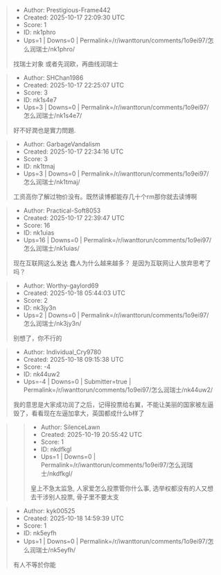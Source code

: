 > - Author: Prestigious-Frame442
> - Created: 2025-10-17 22:09:30 UTC
> - Score: 1
> - ID: nk1phro
> - Ups=1 | Downs=0 | Permalink=/r/iwanttorun/comments/1o9ei97/怎么润瑞士/nk1phro/
>
> 找瑞士对象 或者先润欧，再曲线润瑞士

> - Author: SHChan1986
> - Created: 2025-10-17 22:25:07 UTC
> - Score: 3
> - ID: nk1s4e7
> - Ups=3 | Downs=0 | Permalink=/r/iwanttorun/comments/1o9ei97/怎么润瑞士/nk1s4e7/
>
> 好不好潤也是實力問題.

> - Author: GarbageVandalism
> - Created: 2025-10-17 22:34:16 UTC
> - Score: 3
> - ID: nk1tmaj
> - Ups=3 | Downs=0 | Permalink=/r/iwanttorun/comments/1o9ei97/怎么润瑞士/nk1tmaj/
>
> 工资高你了解过物价没有。既然读博都能存几十个rm那你就去读博啊

> - Author: Practical-Soft8053
> - Created: 2025-10-17 22:39:47 UTC
> - Score: 16
> - ID: nk1uias
> - Ups=16 | Downs=0 | Permalink=/r/iwanttorun/comments/1o9ei97/怎么润瑞士/nk1uias/
>
> 现在互联网这么发达 蠢人为什么越来越多？ 是因为互联网让人放弃思考了吗？

> - Author: Worthy-gaylord69
> - Created: 2025-10-18 05:44:03 UTC
> - Score: 2
> - ID: nk3jy3n
> - Ups=2 | Downs=0 | Permalink=/r/iwanttorun/comments/1o9ei97/怎么润瑞士/nk3jy3n/
>
> 别想了，你不行的

> - Author: Individual_Cry9780
> - Created: 2025-10-18 09:15:38 UTC
> - Score: -4
> - ID: nk44uw2
> - Ups=-4 | Downs=0 | Submitter=true | Permalink=/r/iwanttorun/comments/1o9ei97/怎么润瑞士/nk44uw2/
>
> 我的意思是大家成功润了之后，记得投票给右翼，不能让美丽的国家被左逼毁了，看看现在左逼加拿大，英国都成什么b样了

>> - Author: SilenceLawn
>> - Created: 2025-10-19 20:55:42 UTC
>> - Score: 1
>> - ID: nkdfkgl
>> - Ups=1 | Downs=0 | Permalink=/r/iwanttorun/comments/1o9ei97/怎么润瑞士/nkdfkgl/
>>
>> 皇上不急太监急, 人家爱怎么投票管你什么事, 选举权都没有的人又想去干涉别人投票, 骨子里不要太支

> - Author: kyk00525
> - Created: 2025-10-18 14:59:39 UTC
> - Score: 1
> - ID: nk5eyfh
> - Ups=1 | Downs=0 | Permalink=/r/iwanttorun/comments/1o9ei97/怎么润瑞士/nk5eyfh/
>
> 有人不等於你能
